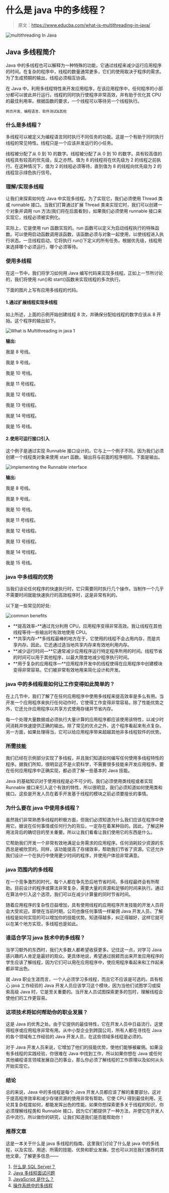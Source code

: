 # 什么是 java 中的多线程？

> 原文：<https://www.educba.com/what-is-multithreading-in-java/>

![multithreading In Java](img/32be45b64cdd92a8971e296c1c65925b.png)



## Java 多线程简介

Java 中的多线程也可以解释为一种特殊的功能，它通过线程来减少运行应用程序的时间。在复杂的程序中，线程的数量通常更多，它们的使用取决于程序的需求。为了生成预期的输出，线程必须相互协调。

在 Java 中，利用多线程特性来开发应用程序，在该应用程序中，任何程序的小部分都可以彼此并行运行。线程的同时执行使程序非常高效，并有助于优化其 CPU 的最佳利用率。根据函数的要求，一个线程可以等待另一个线程执行。

<small>网页开发、编程语言、软件测试&其他</small>

### 什么是多线程？

多线程可以被定义为编程语言同时执行不同任务的功能。这是一个有助于同时执行线程的常见特性。线程只是一个应该并发运行的小任务。

线程被分配了从 0 到 10 的数字。线程被分配了从 0 到 10 的数字。具有较高值的线程具有较高的优先级，反之亦然。值为 8 的线程将在优先级为 2 的线程之前执行。在这种情况下，值为 2 的线程必须等待，直到值为 8 的线程向优先级为 2 的线程显示绿色执行信号。

### 理解/实现多线程

让我们来探索如何在 Java 中实现多线程。为了实现它，我们必须使用 Thread 类或 runnable 接口。当我们打算通过扩展 Thread 类来实现它时，我们可以创建一个对象并调用 run 方法(我们将在后面看到)，如果我们必须使用 runnable 接口来实现它，线程必须被实例化。

实际上，它是使用 run 函数实现的。run 函数可以定义为启动线程执行的特殊函数。可以使用启动函数调用该函数，该函数必须与对象一起使用，以使线程进入执行状态。一旦线程启动，它将执行 run()下定义的所有任务。根据优先级，线程用来选择哪个必须运行，哪个必须等待。

### 使用多线程

在这一节中，我们将学习如何用 Java 编写代码来实现多线程。正如上一节所讨论的，我们将使用 run()和 start()函数来实现线程的多次执行。

下面的图片上写有应用多线程的代码。

#### 1.通过扩展线程实现多线程

如上所述，上面的示例开始创建线程 8 次，并确保分配给线程的数字应该从 8 开始。这个程序的输出如下。

![What is Multithreading in java 1](img/2b22c7c2faf0da0bc737ee64b45c6a24.png)



**输出:**

我是 8 号线。

我是 9 号线。

我是 10 号线。

我是 11 号线程。

我是 12 号线程。

我是 13 号线程。

我是 14 号线程。

我是 15 号线。

#### 2.使用可运行接口引入

这个例子是通过实现 Runnable 接口设计的。它与上一个例子不同，因为我们必须创建一个线程类对象来使用 start 函数。输出将与前面的程序相同。下面是输出。

![implementing the Runnable interface](img/06174163ce7369607c65638c1914bc25.png)



**输出:**

我是 8 号线。

我是 9 号线。

我是 10 号线。

我是 11 号线程。

我是 12 号线程。

我是 13 号线程。

我是 14 号线程。

我是 15 号线。

### java 中多线程的优势

当我们谈论任何程序的快速执行时，它只需要同时执行几个操作。当制作一个几乎不需要时间就能快速执行的高效程序时，这是非常有利的。

以下是一些常见的好处:

![common benefits](img/fcf1e3d800a1aaaaef83080f9f9f9175.png)



*   **提高效率–**通过充分利用 CPU，应用程序变得非常高效。我让线程在其他线程等待一些输出时有效地使用 CPU。
*   **共享内存–**多线程最棒的地方在于，它使用的线程不会占用内存，而是共享内存。因此，它还通过适当地共享内存来有效地利用内存。
*   **减少运行时间—**它通常减少应用程序运行特定程序所用的时间。线程节省的时间可以用于其他程序，以最大限度地减少程序执行时间。
*   **用于复杂的应用程序—**应用程序开发中的线程使得在应用程序中创建模块变得非常容易。它们被非常有效地用来简化设计和开发。

### java 中的多线程是如何让工作变得如此简单的？

在上几节中，我们了解了在任何应用程序中使用多线程来提高效率是多么有用。当开发一个应用程序来执行任何动作时，它使得工作变得非常容易。除了性能优势之外，它还允许应用程序以共享方式使用存储并节省内存。

每一个处理大量数据或必须执行大量计算的应用程序都应该使用该特性，以减少时间消耗并快速提供正确的输出。除了常见的优点之外，这个程序看起来有点复杂。另一方面，如果处理得当，它可以给应用程序带来超越其他非多线程软件的优势。

### 所需技能

我们已经在示例部分实现了多线程，并且我们知道如何编写任何使用多线程特性的程序。据我们所知，很明显这不是火箭科学，不需要很多技能来开发应用程序。要在任何应用程序中正确实现，都必须了解一些基本的 Java 技能。

Java 的基础知识对于使用线程是必不可少的。我们必须使用类线程或者实现 Runnable 接口来引入这个有效的特性，所以很明显，我们必须知道如何使用类和接口。这些是开发人员在着手开发基于线程的模块之前必须要擅长的事情。

### 为什么要在 java 中使用多线程？

虽然我们非常熟悉多线程的积极方面，但我们必须知道为什么我们应该在程序中使用它。据说在任何事情或任何行为的背后，一定存在着某种目的。因此，了解这种用法背后的确切目的至关重要。所以让我们看看让我们使用它的东西是什么。

它帮助我们开发一个非常有效地满足业务需求的应用程序。任何消耗较少资源的东西总是被欣赏的。同样，该功能提高了存储效率，帮助我们节省了资源。它还允许我们设计一个在执行中使用更少时间的程序，并使用户体验非常满意。

### java 范围内的多线程

在一个竞争激烈的时代，每个人都在争先恐后地节省时间，多线程最终会有所帮助。目前设计的程序或算法非常复杂，需要大量的资源和足够的时间来执行。通过在算法中引入这个选项，我们可以在减少计算量的同时节省时间。

随着应用程序的复杂性日益增加，具有使用线程的应用程序开发技能的开发人员将会大受欢迎。即使在当前时期，公司也像任何事情一样雇佣 Java 开发人员，了解线程是如何实现的可以增加你的技能优势。知道得越多，纠正得越好，这样它就可以在某个地方实现，多线程也是如此。

### 谁适合学习 java 技术中的多线程？

当学习额外的东西时，我们大多数人都希望收获更多。记住这一点，对学习 Java 感兴趣的人肯定是最好的观众。更具体地说，希望通过脱颖而出来开发应用程序的学生应该了解线程，因为它们可以用在应用程序中，使应用程序看起来和工作起来都非常出色。

就 Java 职业生涯而言，一个人必须学习多线程，而且它不应该是可选的。具有核心 java 工作经验的 Java 开发人员应该学习这个模块，因为当他们试图学习或探索高级 Java 时，它是至关重要的。当开发人员试图探索更多的包时，理解线程会使他们的工作更容易。

### 这项技术将如何帮助你的职业发展？

这是 Java 的优秀之处。由于它提供的最佳特性，它在开发人员中日益流行。这使得程序或应用程序非常有用。从中小型企业到跨国公司，所有人都在寻找在 Java 的各个领域有工作经验的 Java 开发人员，在这些领域多线程是必须的。

对于 Java 开发人员来说，它增加了他们的技能优势，使他们能够被雇佣。如果没有多线程的实践经验，你很难在 Java 中找到工作，所以如果你想在 Java 或任何其他编程语言领域发展自己的事业，那么你必须了解线程的工作原理以及如何从头开始实现它。

### 结论

总的来说，Java 中的多线程是每个 Java 开发人员都应该了解的重要部分。这对于提高程序效率和减少存储资源的使用非常有帮助。它使 CPU 得到最佳利用，无论其复杂程度如何，都能发挥出色的性能。如果你想探索更多关于线程的知识，你必须理解线程类和 Runnable 接口，因为它们都提供了一种方法，并使它在开发人员中流行。所以做你的研究，让我们知道我们是否能帮助你！

### 推荐文章

这是一本关于什么是 java 多线程的指南。这里我们讨论了什么是 java 中的多线程，以及实现、用途、所需的技能、优势和职业发展。您也可以浏览我们推荐的其他文章，了解更多信息——

1.  [什么是 SQL Server？](https://www.educba.com/what-is-sql-server/)
2.  [Java 多线程面试问题](https://www.educba.com/multithreading-interview-questions-in-java/)
3.  [JavaScript 是什么？](https://www.educba.com/what-is-javascript/)
4.  [操作系统中的多线程](https://www.educba.com/multithreading-in-operating-system/)





